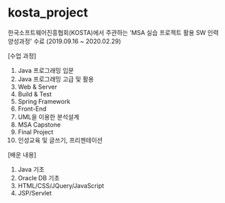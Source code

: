 # kosta_project

한국소프트웨어진흥협회(KOSTA)에서 주관하는 'MSA 실습 프로젝트 활용 SW 인력 양성과정' 수료
(2019.09.16 ~ 2020.02.29)

[수업 과정]

1. Java 프로그래밍 입문
2. Java 프로그래밍 고급 및 활용
3. Web & Server
4. Build & Test
5. Spring Framework
6. Front-End
7. UML을 이용한 분석설계
8. MSA Capstone
9. Final Project
10. 인성교육 및 글쓰기, 프리젠테이션


[배운 내용]

1. Java 기초
2. Oracle DB 기초
3. HTML/CSS/JQuery/JavaScript
4. JSP/Servlet
